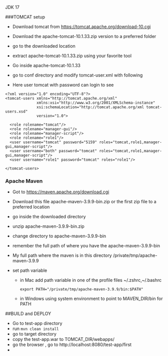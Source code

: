 JDK 17

###TOMCAT setup

- Download tomcat from https://tomcat.apache.org/download-10.cgi

-   Download the apache-tomcat-10.1.33.zip version to a preferred folder

-   go to the downloaded location

-   extract apache-tomcat-10.1.33.zip using your favorite tool

-   Go inside apache-tomcat-10.1.33 
  - go to conf directory and modify tomcat-user.xml with following
  - Here user tomcat with password can login to see 
```
<?xml version="1.0" encoding="UTF-8"?>
<tomcat-users xmlns="http://tomcat.apache.org/xml"
              xmlns:xsi="http://www.w3.org/2001/XMLSchema-instance"
              xsi:schemaLocation="http://tomcat.apache.org/xml tomcat-users.xsd"
              version="1.0">

  <role rolename="tomcat"/>
  <role rolename="manager-gui"/>
  <role rolename="manager-script"/>
  <role rolename="role1"/>
  <user username="tomcat" password="5159" roles="tomcat,role1,manager-gui,manager-script"/>
  <user username="both" password="tomcat" roles="tomcat,role1,manager-gui,manager-script"/>
  <user username="role1" password="tomcat" roles="role1"/>

</tomcat-users>

```
### Apache Maven
- Got to https://maven.apache.org/download.cgi
- Download this file 	apache-maven-3.9.9-bin.zip or the first zip file to a preferred location
- go inside the downloaded directory 
- unzip apache-maven-3.9.9-bin.zip
- change directory to apache-maven-3.9.9-bin
- remember the full path of where you have the apache-maven-3.9.9-bin
- My full path where the maven is in this directory /private/tmp/apache-maven-3.9.9

- set path variable
  - in Mac add path variable in one of the profile files ~/.zshrc,~/.bashrc


      ```
      export PATH="/private/tmp/apache-maven-3.9.9/bin:$PATH" 
      
      ```
  - in Windows using system environment to point to MAVEN_DIR/bin for PATH  

##BUILD and DEPLOY
- Go to test-app directory
- run ```mvn clean install```
- go to target directory
- copy the test-app.war to TOMCAT_DIR/webapps/
- go the browser , go to http://localhost:8080/test-app/first
- 